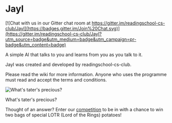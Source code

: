JayI
====

[![Chat with us in our Gitter chat room at https://gitter.im/readingschool-cs-club/JayI](https://badges.gitter.im/Join%20Chat.svg)](https://gitter.im/readingschool-cs-club/JayI?utm_source=badge&utm_medium=badge&utm_campaign=pr-badge&utm_content=badge)

A simple AI that talks to you and learns from you as you talk to it.

JayI was created and developed by readingschool-cs-club.

Please read the wiki for more information.
Anyone who uses the programme must read and accept the terms and conditions.

![What's tater's precious?](http://stuarte.co/wp-content/uploads/2014/01/LOTR-Sam-Gamgee-says-potatoes.gif)

What's tater's precious?

Thought of an answer? Enter our [competition](../../wiki/Monthly-JayI-Competition) to be in with a chance to win two bags of special LOTR  (Lord of the Rings) potatoes!





